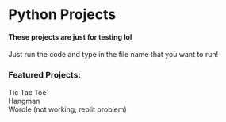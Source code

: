 # Python Projects
#### These projects are just for testing lol
Just run the code and type in the file name that you want to run!

### Featured Projects:
Tic Tac Toe\
Hangman\
Wordle (not working; replit problem)
